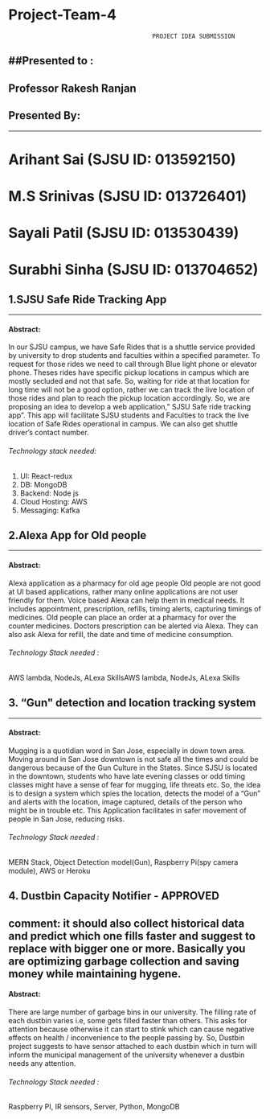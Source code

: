 # Project-Team-4
                                            PROJECT IDEA SUBMISSION
##Presented to :
--------------
## Professor Rakesh Ranjan

## Presented By:
--------------
  # Arihant Sai (SJSU ID: 013592150)
  # M.S Srinivas (SJSU ID: 013726401)
  # Sayali Patil (SJSU ID: 013530439)
  # Surabhi Sinha (SJSU ID: 013704652)
                                                      
## 1.SJSU Safe Ride Tracking App
--------------------------------
#### **Abstract:**

In our SJSU campus, we have Safe Rides that is a shuttle service provided by university to drop
students and faculties within a specified parameter. To request for those rides we need to call
through Blue light phone or elevator phone.
Theses rides have specific pickup locations in campus which are mostly secluded and not that
safe. So, waiting for ride at that location for long time will not be a good option, rather we can
track the live location of those rides and plan to reach the pickup location accordingly. So, we are
proposing an idea to develop a web application,” SJSU Safe ride tracking app”.
This app will facilitate SJSU students and Faculties to track the live location of Safe Rides
operational in campus. We can also get shuttle driver’s contact number.

######  Technology stack needed:
1. UI: React-redux
2. DB: MongoDB
3. Backend: Node js
4. Cloud Hosting: AWS
5. Messaging: Kafka



## 2.Alexa App for Old people
-----------------------------

#### **Abstract:**

Alexa application as a pharmacy for old age people
Old people are not good at UI based applications, rather many online applications are not user
friendly for them. Voice based Alexa can help them in medical needs. It includes appointment,
prescription, refills, timing alerts, capturing timings of medicines.
Old people can place an order at a pharmacy for over the counter medicines. Doctors prescription
can be alerted via Alexa. They can also ask Alexa for refill, the date and time of medicine
consumption.

###### Technology Stack needed :
AWS lambda, NodeJs, ALexa SkillsAWS lambda, NodeJs, ALexa Skills

## 3. “Gun" detection and location tracking system
---------------------------------------------------

#### **Abstract:**

Mugging is a quotidian word in San Jose, especially in down town area. Moving around in San
Jose downtown is not safe all the times and could be dangerous because of the Gun Culture in
the States. Since SJSU is located in the downtown, students who have late evening classes or odd
timing classes might have a sense of fear for mugging, life threats etc. So, the idea is to design a
system which spies the location, detects the model of a “Gun” and alerts with the location, image
captured, details of the person who might be in trouble etc.
This Application facilitates in safer movement of people in San Jose, reducing risks.

###### Technology Stack needed :
MERN Stack, Object Detection model(Gun), Raspberry Pi(spy camera module), AWS or Heroku



## 4. Dustbin Capacity Notifier  - APPROVED
comment: it should also collect historical data and predict which one fills faster and suggest to replace with bigger one or more. Basically you are optimizing garbage collection and saving money while maintaining hygene. 
-------------------------------

#### **Abstract:**

There are large number of garbage bins in our university. The filling rate of each dustbin varies
i.e, some gets filled faster than others. This asks for attention because otherwise it can start to
stink which can cause negative effects on health / inconvenience to the people passing by.
So, Dustbin project suggests to have sensor attached to each dustbin which in turn will inform
the municipal management of the university whenever a dustbin needs any attention.

###### Technology Stack needed :
Raspberry PI, IR sensors, Server, Python, MongoDB
